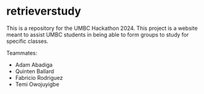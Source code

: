 # retrieverstudy
This is a repository for the UMBC Hackathon 2024. This project is a website meant to assist UMBC students in being able to form groups to study for specific classes.

Teammates:
- Adam Abadiga
- Quinten Ballard
- Fabricio Rodriguez
- Temi Owojuyigbe
